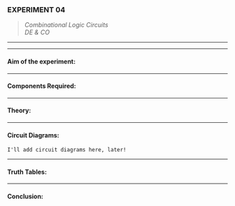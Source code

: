 ### **EXPERIMENT 04**
>  *Combinational Logic Circuits*  
> *DE & CO*

---
---

#### **Aim of the experiment:**
> 

---

#### **Components Required:**


---

#### **Theory:**


---

#### **Circuit Diagrams:**
```text
I'll add circuit diagrams here, later!
```

---

#### **Truth Tables:**


---

#### **Conclusion:**

